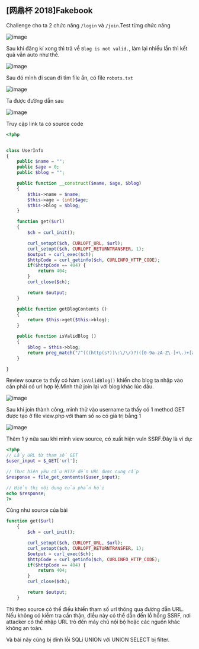 ## [网鼎杯 2018]Fakebook

Challenge cho ta 2 chức năng `/login` và `/join`.Test từng chức năng

![image](https://github.com/Llam-a/BUUCTF/assets/115911041/c47e494e-8905-47ec-b69c-85486e4ed683)

Sau khi đăng kí xong thì trả về `Blog is not valid.`, làm lại nhiều lần thì kết quả vẫn auto như thế.

![image](https://github.com/Llam-a/BUUCTF/assets/115911041/b27f4807-76e7-48ba-9bec-1be465c96599)

Sau đó mình đi scan đi tìm file ẩn, có file `robots.txt`

![image](https://github.com/Llam-a/BUUCTF/assets/115911041/366a804d-485c-4006-b9a7-8af128208686)

Ta được đường dẫn sau 

![image](https://github.com/Llam-a/BUUCTF/assets/115911041/6185be5f-27d1-484a-a914-2f76a2d5c21f)

Truy cập link ta có source code

```php
<?php


class UserInfo
{
    public $name = "";
    public $age = 0;
    public $blog = "";

    public function __construct($name, $age, $blog)
    {
        $this->name = $name;
        $this->age = (int)$age;
        $this->blog = $blog;
    }

    function get($url)
    {
        $ch = curl_init();

        curl_setopt($ch, CURLOPT_URL, $url);
        curl_setopt($ch, CURLOPT_RETURNTRANSFER, 1);
        $output = curl_exec($ch);
        $httpCode = curl_getinfo($ch, CURLINFO_HTTP_CODE);
        if($httpCode == 404) {
            return 404;
        }
        curl_close($ch);

        return $output;
    }

    public function getBlogContents ()
    {
        return $this->get($this->blog);
    }

    public function isValidBlog ()
    {
        $blog = $this->blog;
        return preg_match("/^(((http(s?))\:\/\/)?)([0-9a-zA-Z\-]+\.)+[a-zA-Z]{2,6}(\:[0-9]+)?(\/\S*)?$/i", $blog);
    }

}
```

Review source ta thấy có hàm `isValidBlog()` khiến cho blog ta nhập vào cần phải có url hợp lệ.Mình thử join lại với blog khác lúc đầu.

![image](https://github.com/Llam-a/BUUCTF/assets/115911041/9ff18c69-6005-4cfe-82bc-33cec81d2f75)

Sau khi join thành công, mình thử vào username ta thấy có 1 method GET được tạo ở file view.php với tham số `no` có giá trị bằng 1

![image](https://github.com/Llam-a/BUUCTF/assets/115911041/7f94cb94-a181-4b62-90d2-eae64ab5ef32)

Thêm 1 ý nữa sau khi mình view source, có xuất hiện vuln SSRF.Đây là ví dụ:

```php
<?php
// Lấy URL từ tham số GET
$user_input = $_GET['url'];

// Thực hiện yêu cầu HTTP đến URL được cung cấp
$response = file_get_contents($user_input);

// Hiển thị nội dung của phản hồi
echo $response;
?>
```

Cũng như source của bài

```php
function get($url)
    {
        $ch = curl_init();

        curl_setopt($ch, CURLOPT_URL, $url);
        curl_setopt($ch, CURLOPT_RETURNTRANSFER, 1);
        $output = curl_exec($ch);
        $httpCode = curl_getinfo($ch, CURLINFO_HTTP_CODE);
        if($httpCode == 404) {
            return 404;
        }
        curl_close($ch);

        return $output;
    }
```

Thì theo source có thể điều khiển tham số url thông qua đường dẫn URL. Nếu không có kiểm tra cẩn thận, điều này có thể dẫn đến lỗ hổng SSRF, nơi attacker có thể nhập URL trỏ đến máy chủ nội bộ hoặc các nguồn khác không an toàn.

Và bài nãy cũng bị dính lỗi SQLi UNION với UNION SELECT bị filter.






